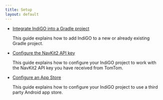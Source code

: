 ```yaml
---
title: Setup
layout: default
---
```


- [Integrate IndiGO into a Gradle project](/indigo/documentation/tutorials-and-examples/setup/integrate-indigo-into-a-gradle-project)

  This guide explains how to add IndiGO to a new or already existing Gradle project.

- [Configure the NavKit2 API key](/indigo/documentation/tutorials-and-examples/setup/configure-the-navkit2-api-key)

  This guide explains how to configure your IndiGO project to work with the NavKit2 API key you have
  received from TomTom.

- [Configure an App Store](/indigo/documentation/tutorials-and-examples/setup/configure-an-app-store)

  This guide explains how to configure your IndiGO project to use a third party Android app store.

